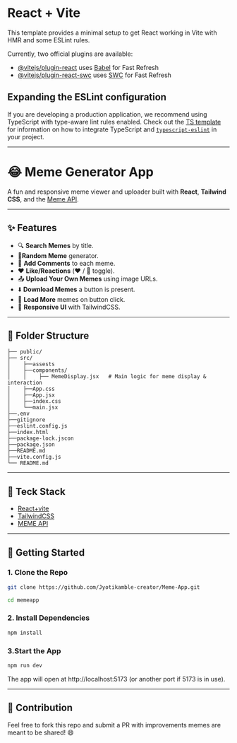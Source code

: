 # React + Vite

This template provides a minimal setup to get React working in Vite with HMR and some ESLint rules.

Currently, two official plugins are available:

- [@vitejs/plugin-react](https://github.com/vitejs/vite-plugin-react/blob/main/packages/plugin-react) uses [Babel](https://babeljs.io/) for Fast Refresh
- [@vitejs/plugin-react-swc](https://github.com/vitejs/vite-plugin-react/blob/main/packages/plugin-react-swc) uses [SWC](https://swc.rs/) for Fast Refresh

## Expanding the ESLint configuration

If you are developing a production application, we recommend using TypeScript with type-aware lint rules enabled. Check out the [TS template](https://github.com/vitejs/vite/tree/main/packages/create-vite/template-react-ts) for information on how to integrate TypeScript and [`typescript-eslint`](https://typescript-eslint.io) in your project.

---

# 😂 Meme Generator App

A fun and responsive meme viewer and uploader built with **React**, **Tailwind CSS**, and the [Meme API](https://meme-api.com/).

---

## ✨ Features

- 🔍 **Search Memes** by title.
-  🧩**Random Meme** generator.
- 💬 **Add Comments** to each meme.
- ❤️ **Like/Reactions** (❤️ / 🤍 toggle).
- 📤 **Upload Your Own Memes** using image URLs.
- ⬇️ **Download Memes** a button is present.
- 🔄 **Load More** memes on button click.
- 🎨 **Responsive UI** with TailwindCSS.

---

## 📁 Folder Structure

````
├── public/
├── src/
│    ├──assests
│    ├──components/
│    │    ├── MemeDisplay.jsx   # Main logic for meme display & interaction
│    ├──App.css
│    ├──App.jsx
│    ├──index.css
│    └──main.jsx
├──.env
├──gitignore
├──eslint.config.js
├──index.html
├──package-lock.jscon
├──package.json
├──README.md
├──vite.config.js
└── README.md

````
---

## 🧰 Teck Stack

- [React+vite](https://vite.dev/)
- [TailwindCSS](https://tailwindcss.com/)
- [MEME API](https://meme-api.com/gimme/)
---

## 🚀 Getting Started

### 1. Clone the Repo
```bash
git clone https://github.com/Jyotikamble-creator/Meme-App.git

cd memeapp
```

### 2. Install Dependencies

```bash
npm install
```

### 3.Start the App

```bash
npm run dev
```

The app will open at http://localhost:5173 (or another port if 5173 is in use).

---
## 🙌 Contribution

Feel free to fork this repo and submit a PR with improvements  memes are meant to be shared! 😄
